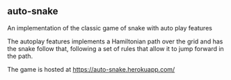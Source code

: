 ## auto-snake

An implementation of the classic game of snake with auto play features

The autoplay features implements a Hamiltonian path over the grid and has the snake follow that, following a set of rules that allow it to jump forward in the path.

The game is hosted at https://auto-snake.herokuapp.com/
